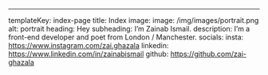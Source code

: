 ---
templateKey: index-page
title: Index
image:
  image: /img/images/portrait.png
  alt: portrait
heading: Hey
subheading: I’m Zainab Ismail.
description: I’m a front-end developer and poet from London / Manchester.
socials:
  insta: https://www.instagram.com/zai.ghazala
  linkedin: https://www.linkedin.com/in/zainabismail
  github: https://github.com/zai-ghazala
